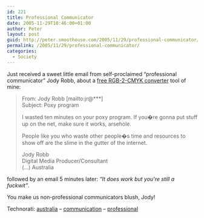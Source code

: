 ```yaml
---
id: 221
title: Professional Communicator
date: 2005-11-29T10:46:00+01:00
author: Peter
layout: post
guid: http://peter.smoothouse.com/2005/11/29/professional-communicator/
permalink: /2005/11/29/professional-communicator/
categories:
  - Society
---
```

Just received a sweet little email from self-proclaimed &#8220;professional communicator&#8221; Jody Robb, about a [free RGB-2-CMYK converter](http://www.forret.com/tools/color.asp) tool of mine:

> From: Jody Robb [mailto:jr@\***]  
> Subject: Poxy program
> 
> I wasted ten minutes on your poxy program. If you�re gonna put stuff up on the net, make sure it works, arsehole.
> 
> People like you who waste other people�s time and resources to show off are the slime in the gutter of the internet.
> 
> Jody Robb  
> Digital Media Producer/Consultant  
> (&#8230;) Australia

followed by an email 5 minutes later: _&#8220;It does work but you're still a fuckwit&#8221;_.

You make us non-professional communicators blush, Jody!

Technorati: <a rel="tag" href="http://technorati.com/tag/australia">australia</a> &#8211; <a rel="tag" href="http://technorati.com/tag/communication">communication</a> &#8211; <a rel="tag" href="http://technorati.com/tag/professional">professional</a>
